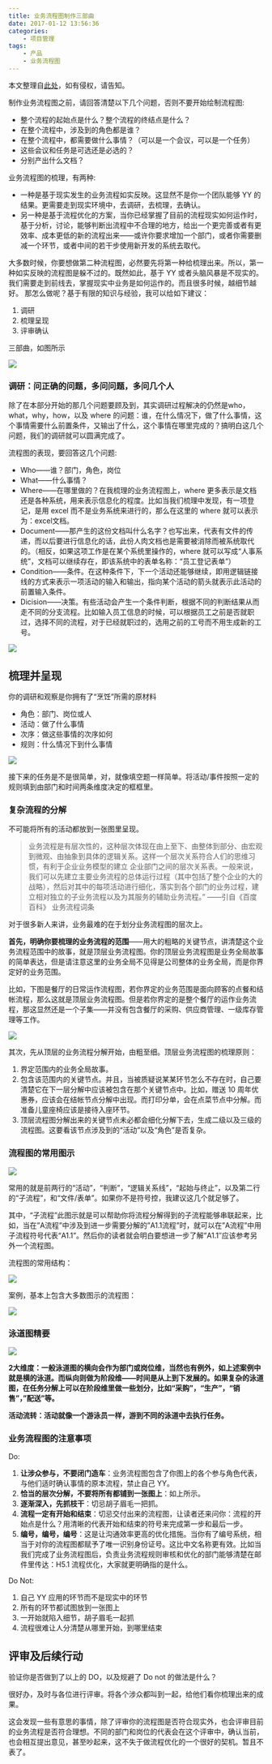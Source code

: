 ```yaml
---
title: 业务流程图制作三部曲
date: 2017-01-12 13:56:36
categories:
  	- 项目管理
tags:
	- 产品
	- 业务流程图
---
```

本文整理自[此处](http://www.woshipm.com/pd/3795.html)，如有侵权，请告知。

制作业务流程图之前，请回答清楚以下几个问题，否则不要开始绘制流程图:
- 整个流程的起始点是什么？整个流程的终结点是什么？
- 在整个流程中，涉及到的角色都是谁？
- 在整个流程中，都需要做什么事情？（可以是一个会议，可以是一个任务）
- 这些会议和任务是可选还是必选的？
- 分别产出什么文档？

业务流程图的梳理，有两种:
- 一种是基于现实发生的业务流程如实反映。这显然不是你一个团队能够 YY 的结果。更需要走到现实环境中，去调研，去梳理，去确认。
- 另一种是基于流程优化的方案，当你已经掌握了目前的流程现实如何运作时，基于分析，讨论，能够判断出流程中不合理的地方，给出一个更完善或者有更效率、成本更低的新的流程出来——或许你要求增加一个部门，或者你需要删减一个环节，或者中间的若干步使用新开发的系统去取代。

大多数时候，你要想做第二种流程图，必然要先将第一种给梳理出来。所以，第一种如实反映的流程图是躲不过的。既然如此，基于 YY 或者头脑风暴是不现实的。我们需要走到前线去，掌握现实中业务是如何运作的。而且很多时候，越细节越好。
那怎么做呢？基于有限的知识与经验，我可以给如下建议：
1. 调研
2. 梳理呈现
3. 评审确认

三部曲，如图所示

![](http://upload-images.jianshu.io/upload_images/854027-f09deb728376f932.jpg?imageMogr2/auto-orient/strip%7CimageView2/2/w/1240)


<!-- more -->

### 调研：问正确的问题，多问问题，多问几个人
除了在本部分开始的那几个问题要顾及到，其实调研过程解决的仍然是who，what，why，how，以及 where 的问题：谁，在什么情况下，做了什么事情，这个事情需要什么前置条件，又输出了什么，这个事情在哪里完成的？搞明白这几个问题，我们的调研就可以圆满完成了。

流程图的表现，要回答这几个问题:
- Who——谁？部门，角色，岗位
- What——什么事情？
- Where——在哪里做的？在我梳理的业务流程图上，where 更多表示是文档还是各种系统，用来表示信息化的程度。比如当我们梳理中发现，有一项登记，是用 excel 而不是业务系统来进行的，那么在这里的 where 就可以表示为：excel文档。
- Document——那产生的这份文档叫什么名字？也写出来，代表有文件的传递，而以后要进行信息化的话，此份人肉文档也是需要被消除而被系统取代的。（相反，如果这项工作是在某个系统里操作的，where 就可以写成“人事系统”，文档可以继续存在，即该系统中的表单名称：“员工登记表单”）
- Condition——条件。在这种条件下，下一个活动还能够继续，即用逻辑链接线的方式来表示一项活动的输入和输出，指向某个活动的箭头就表示此活动的前置输入条件。
- Dicision——决策。有些活动会产生一个条件判断，根据不同的判断结果从而走不同的分支流程。比如输入员工信息的时候，可以根据员工之前是否就职过，选择不同的流程，对于已经就职过的，选用之前的工号而不用生成新的工号。

![](http://upload-images.jianshu.io/upload_images/854027-ece707cc2ccca6ff.jpg?imageMogr2/auto-orient/strip%7CimageView2/2/w/1240)

## 梳理并呈现
你的调研和观察是你拥有了“烹饪”所需的原材料
- 角色：部门、岗位或人
- 活动：做了什么事情
- 次序：做这些事情的次序如何
- 规则：什么情况下到什么事情

![](http://upload-images.jianshu.io/upload_images/854027-7a01d587d3480904.jpg?imageMogr2/auto-orient/strip%7CimageView2/2/w/1240)

接下来的任务是不是很简单，对，就像填空题一样简单。将活动/事件按照一定的规则填到由部门和时间两条维度决定的框框里。

### 复杂流程的分解
不可能将所有的活动都放到一张图里呈现。

> 业务流程是有层次性的，这种层次体现在由上至下、由整体到部分、由宏观到微观、由抽象到具体的逻辑关系。这样一个层次关系符合人们的思维习惯，有利于企业业务模型的建立  企业部门之间的层次关系表。一般来说，我们可以先建立主要业务流程的总体运行过程（其中包括了整个企业的大的战略），然后对其中的每项活动进行细化，落实到各个部门的业务过程，建立相对独立的子业务流程以及为其服务的辅助业务流程。”  ——引自《百度百科》 业务流程词条

对于很多新人来讲，业务最难的在于划分业务流程图的层次上。

**首先，明确你要梳理的业务流程的范围**——用大的粗略的关键节点，讲清楚这个业务流程范围中的故事，就是顶层业务流程图。你的顶层业务流程图是业务全局故事的简单表达，但是请注意这里的业务全局不见得是公司整体的业务全局，而是你界定好的业务范围。

比如，下图是餐厅的日常运作流程图，若你界定的业务范围是面向顾客的点餐和结帐流程，那么这就是顶层业务流程图。但是若你界定的是整个餐厅的运作业务流程，那这显然还是一个子集——并没有包含餐厅的采购、供应商管理、一级库存管理等工作。

![](http://upload-images.jianshu.io/upload_images/854027-92cccf7b942e7fe0.jpg?imageMogr2/auto-orient/strip%7CimageView2/2/w/1240)

其次，先从顶层的业务流程分解开始，由粗至细。顶层业务流程图的梳理原则：
1. 界定范围内的业务全局故事。
2. 包含该范围内的关键节点。并且，当被质疑说某某环节怎么不存在时，自己要清楚它在下一层分解中应该被包含在那个关键节点中。比如，赠送 10  周年优惠券，应该会在结帐节点分解中出现。而打印分单，会在点菜节点中分解。而准备儿童座椅应该是接待入座环节。
3. 顶层流程图分解出来的关键节点未必都会细化分解下去，生成二级以及三级的流程图。这要看该节点涉及到的“活动”以及“角色”是否复杂。

### 流程图的常用图示

![](http://upload-images.jianshu.io/upload_images/854027-789e8117059f7f96.jpg?imageMogr2/auto-orient/strip%7CimageView2/2/w/1240)

常用的就是前两行的“活动”，“判断”，“逻辑关系线”，“起始与终止”，以及第二行的“子流程”，和“文件/表单”。如果你不是符号控，我建议这几个就足够了。

其中，“子流程”此图示就是可以帮助你将流程分解得到的子流程能够串联起来，比如，当在”A流程”中涉及到进一步需要分解的”A1.1流程”时，就可以在”A流程”中用子流程符号代表“A1.1”。然后你的读者就会明白要想进一步了解”A1.1″应该参考另外一个流程图。

流程图的常用结构：

![](http://upload-images.jianshu.io/upload_images/854027-c202668594f67e74.jpg?imageMogr2/auto-orient/strip%7CimageView2/2/w/1240)

案例，基本上包含大多数图示的流程图：

![](http://upload-images.jianshu.io/upload_images/854027-dc001446920bc98a.jpg?imageMogr2/auto-orient/strip%7CimageView2/2/w/1240)

### 泳道图精要

![](http://upload-images.jianshu.io/upload_images/854027-fb0e767a6f7ab351.jpg?imageMogr2/auto-orient/strip%7CimageView2/2/w/1240)

**2大维度：一般泳道图的横向会作为部门或岗位维，当然也有例外，如上述案例中就是横的泳道。而纵向则做为阶段维——时间是从上到下发展的。如果复杂的泳道图，在任务分解上可以在阶段维里做一些划分，比如“采购”，“生产”，“销售”，”配送”等。**

**活动流转：活动就像一个游泳员一样，游到不同的泳道中去执行任务。**

### 业务流程图的注意事项

Do:
1. **让涉众参与，不要闭门造车**：业务流程图包含了你图上的各个参与角色代表，与他们适时确认事情的原本流程，禁止自己 YY。
2. **恰当的层次分解，不要将所有都铺到一张图上**：如上所示。
3. **逐渐深入，先抓枝干**：切忌胡子眉毛一把抓。
4. **流程一定有开始和结束**：切忌交付出来的流程图，让读者还来问你：流程的开始点是什么？用清晰的代表开始和结束的符号来完成第一步和最后一步。
5. **编号，编号，编号**：这是让沟通效率更高的优化措施。当你有了编号系统，相当于对你的流程图都赋予了唯一识别身份证号。这比中文名称更有效。比如当我们完成了业务流程图后，负责业务流程规则审核和优化的部门能够清楚在邮件里传达：H5.1 流程优化，大家就更明确指的是什么。

Do Not:
1. 自己 YY 应用的环节而不是现实中的环节
2. 所有的环节都试图放到一张图上
3. 一开始就陷入细节，胡子眉毛一起抓
4. 流程很难让人分清楚从哪里开始，到哪里结束

## 评审及后续行动
验证你是否做到了以上的 DO，以及规避了 Do not 的做法是什么？

很好办，及时与各位进行评审。将各个涉众都叫到一起，给他们看你梳理出来的成果。

这会发现一些有意思的事情，除了评审你的流程图是否符合现实外，也会评审目前的业务流程是否符合理想。不同的部门和岗位的代表会在这个评审中，确认当前，也会相互提出意见，甚至吵起来，这不失于做流程优化的一个很好的契机。暂且不表了。